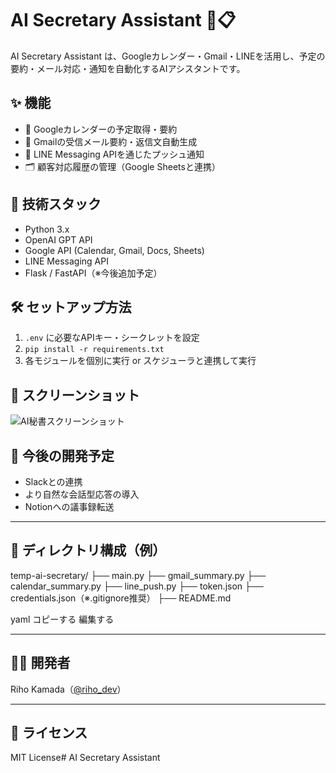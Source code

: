 # AI Secretary Assistant 🤖📋

AI Secretary Assistant は、Googleカレンダー・Gmail・LINEを活用し、予定の要約・メール対応・通知を自動化するAIアシスタントです。

## ✨ 機能

- 📆 Googleカレンダーの予定取得・要約
- 📧 Gmailの受信メール要約・返信文自動生成
- 💬 LINE Messaging APIを通じたプッシュ通知
- 🗂 顧客対応履歴の管理（Google Sheetsと連携）

## 🔧 技術スタック

- Python 3.x
- OpenAI GPT API
- Google API (Calendar, Gmail, Docs, Sheets)
- LINE Messaging API
- Flask / FastAPI（※今後追加予定）

## 🛠 セットアップ方法

1. `.env` に必要なAPIキー・シークレットを設定
2. `pip install -r requirements.txt`
3. 各モジュールを個別に実行 or スケジューラと連携して実行

## 📸 スクリーンショット

![AI秘書スクリーンショット](操作確認画面)

## 🚀 今後の開発予定

- Slackとの連携
- より自然な会話型応答の導入
- Notionへの議事録転送

---

## 📂 ディレクトリ構成（例）

temp-ai-secretary/
├── main.py
├── gmail_summary.py
├── calendar_summary.py
├── line_push.py
├── token.json
├── credentials.json（※.gitignore推奨）
├── README.md

yaml
コピーする
編集する

---

## 🙋‍♀️ 開発者

Riho Kamada（[@riho_dev](https://github.com/RihoKamada)）

---

## 📝 ライセンス

MIT License# AI Secretary Assistant
